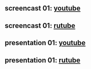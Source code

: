 ## screencast 01: [youtube]()
## screencast 01: [rutube]()

## presentation 01: [youtube]()
## presentation 01: [rutube]()
